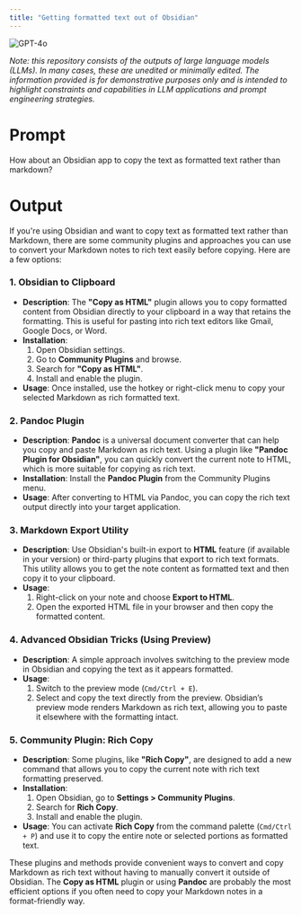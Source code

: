 ```yaml
---
title: "Getting formatted text out of Obsidian"
---
```

![GPT-4o](https://img.shields.io/badge/GPT--4o-3333FF?style=for-the-badge&logo=openai&logoColor=white)



*Note: this repository consists of the outputs of large language models (LLMs). In many cases, these are unedited or minimally edited. The information provided is for demonstrative purposes only and is intended to highlight constraints and capabilities in LLM applications and prompt engineering strategies.*


# Prompt

How about an Obsidian app to copy the text as formatted text rather than markdown?

# Output

If you're using Obsidian and want to copy text as formatted text rather than Markdown, there are some community plugins and approaches you can use to convert your Markdown notes to rich text easily before copying. Here are a few options:

### 1. **Obsidian to Clipboard**
   - **Description**: The **"Copy as HTML"** plugin allows you to copy formatted content from Obsidian directly to your clipboard in a way that retains the formatting. This is useful for pasting into rich text editors like Gmail, Google Docs, or Word.
   - **Installation**:
     1. Open Obsidian settings.
     2. Go to **Community Plugins** and browse.
     3. Search for **"Copy as HTML"**.
     4. Install and enable the plugin.
   - **Usage**: Once installed, use the hotkey or right-click menu to copy your selected Markdown as rich formatted text.

### 2. **Pandoc Plugin**
   - **Description**: **Pandoc** is a universal document converter that can help you copy and paste Markdown as rich text. Using a plugin like **"Pandoc Plugin for Obsidian"**, you can quickly convert the current note to HTML, which is more suitable for copying as rich text.
   - **Installation**: Install the **Pandoc Plugin** from the Community Plugins menu.
   - **Usage**: After converting to HTML via Pandoc, you can copy the rich text output directly into your target application.

### 3. **Markdown Export Utility**
   - **Description**: Use Obsidian's built-in export to **HTML** feature (if available in your version) or third-party plugins that export to rich text formats. This utility allows you to get the note content as formatted text and then copy it to your clipboard.
   - **Usage**: 
     1. Right-click on your note and choose **Export to HTML**.
     2. Open the exported HTML file in your browser and then copy the formatted content.

### 4. **Advanced Obsidian Tricks (Using Preview)**
   - **Description**: A simple approach involves switching to the preview mode in Obsidian and copying the text as it appears formatted.
   - **Usage**:
     1. Switch to the preview mode (`Cmd/Ctrl + E`).
     2. Select and copy the text directly from the preview. Obsidian’s preview mode renders Markdown as rich text, allowing you to paste it elsewhere with the formatting intact.

### 5. **Community Plugin: Rich Copy**
   - **Description**: Some plugins, like **"Rich Copy"**, are designed to add a new command that allows you to copy the current note with rich text formatting preserved.
   - **Installation**:
     1. Open Obsidian, go to **Settings > Community Plugins**.
     2. Search for **Rich Copy**.
     3. Install and enable the plugin.
   - **Usage**: You can activate **Rich Copy** from the command palette (`Cmd/Ctrl + P`) and use it to copy the entire note or selected portions as formatted text.

These plugins and methods provide convenient ways to convert and copy Markdown as rich text without having to manually convert it outside of Obsidian. The **Copy as HTML** plugin or using **Pandoc** are probably the most efficient options if you often need to copy your Markdown notes in a format-friendly way.